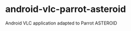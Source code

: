 android-vlc-parrot-asteroid
===========================

Android VLC application adapted to Parrot ASTEROID
